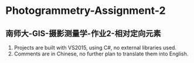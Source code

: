 # Photogrammetry-Assignment-2

南师大-GIS-摄影测量学-作业2-相对定向元素
---
1. Projects are built with VS2015, using C#, no external libraries used.
2. Comments are in Chinese, no further plan to translate them into English.
